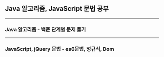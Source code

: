 ## Java 알고리즘, JavaScript 문법 공부
-------------------

### Java 알고리즘 - 백준 단계별 문제 풀기
> 


-------------------
### JavaScript, jQuery 문법 - es6문법, 정규식, Dom
>
